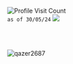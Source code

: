 ![Profile Visit Count](https://komarev.com/ghpvc/?username=qazer2687&style=flat&color=313131&label=views)<br>
`as of 30/05/24`
![](https://hit.yhype.me/github/profile?user_id=114782572) <!-- https://yhype.me/github/profile-views --> 

<br><br>

<p><img align="left" src="https://qazer2687.vercel.app/api/top-langs?username=qazer2687&show_icons=true&theme=dark&locale=en&layout=compact&langs_count=12&exclude_repo=backup,stats" alt="qazer2687" /></p> <!-- &hide=javascript,css,scss,html --> 
